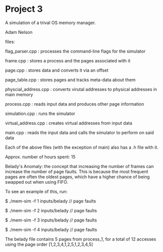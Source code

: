 # Project 3

A simulation of a trival OS memory manager.

Adam Nelson


files:

flag_parser.cpp : processes the command-line flags for the simulator

frame.cpp : stores a process and the pages associated with it

page.cpp : stores data and converts it via an offset

page_table.cpp : stores pages and tracks meta-data about them

physcial_address.cpp : converts virutal addresses to physical addresses in main memory

process.cpp : reads input data and produces other page information

simulation.cpp : runs the simulator

virtual_address.cpp : creates virtual addresses from input data

main.cpp : reads the input data and calls the simulator to perform on said data



Each of the above files (with the exception of main) also has a .h file with it.



Approx. number of hours spent: 15

Belady's Anomaly: the concept that increasing the number of frames can increase the number of page faults. This is because the most frequent pages are often the oldest pages, which have a higher chance of being swapped out when using FIFO.



To see an example of this, run:

$ ./mem-sim -f 1 inputs/belady // page faults

$ ./mem-sim -f 2 inputs/belady // page faults

$ ./mem-sim -f 3 inputs/belady // page faults

$ ./mem-sim -f 4 inputs/belady // page faults

The belady file contains 5 pages from process_1, for a total of 12 accesses using the page order [1,2,3,4,1,2,5,1,2,3,4,5]
